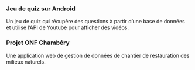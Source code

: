 
### Jeu de quiz sur Android
Un jeu de quiz qui récupère des questions à partir d’une base de données et utilise l’API de Youtube pour afficher des vidéos. 

### Projet ONF Chambéry
Une application web de gestion de données de chantier de restauration des milieux naturels.